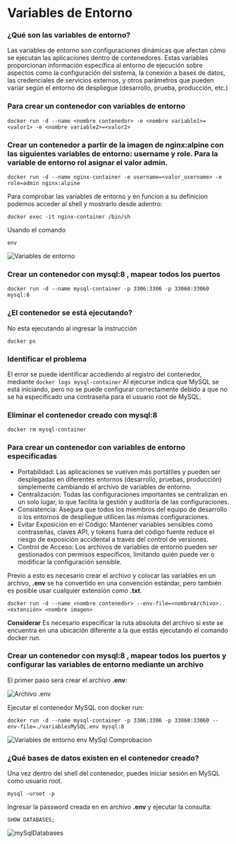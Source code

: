 # Variables de Entorno
### ¿Qué son las variables de entorno?

Las variables de entorno son configuraciones dinámicas que afectan cómo se ejecutan las aplicaciones dentro de contenedores. Estas variables proporcionan información específica al entorno de ejecución sobre aspectos como la configuración del sistema, la conexión a bases de datos, las credenciales de servicios externos, y otros parámetros que pueden variar según el entorno de despliegue (desarrollo, prueba, producción, etc.)

### Para crear un contenedor con variables de entorno

```
docker run -d --name <nombre contenedor> -e <nombre variable1>=<valor1> -e <nombre variable2>=<valor2>
```

### Crear un contenedor a partir de la imagen de nginx:alpine con las siguientes variables de entorno: username y role. Para la variable de entorno rol asignar el valor admin.

```
docker run -d --name nginx-container -e username=<valor_username> -e role=admin nginx:alpine
```

Para comprobar las variables de entorno y en funcion a su definicion podemos acceder al shell y mostrarlo desde adentro:
```
docker exec -it nginx-container /bin/sh
```

Usando el comando

```
env
```

![Variables de entorno](imagenes/variablesDeEntorno.png)

### Crear un contenedor con mysql:8 , mapear todos los puertos
```
docker run -d --name mysql-container -p 3306:3306 -p 33060:33060 mysql:8
```

### ¿El contenedor se está ejecutando?
No esta ejecutando al ingresar la instrucción 
```
docker ps
```

### Identificar el problema
El error se puede identificar accediendo al registro del contenedor, mediante `docker logs mysql-container`
Al ejecurse indica que MySQL se está iniciando, pero no se puede configurar correctamente debido a que no se ha especificado una contraseña para el usuario root de MySQL.

### Eliminar el contenedor creado con mysql:8 
```
docker rm mysql-container
```

### Para crear un contenedor con variables de entorno especificadas
- Portabilidad: Las aplicaciones se vuelven más portátiles y pueden ser desplegadas en diferentes entornos (desarrollo, pruebas, producción) simplemente cambiando el archivo de variables de entorno.
- Centralización: Todas las configuraciones importantes se centralizan en un solo lugar, lo que facilita la gestión y auditoría de las configuraciones.
- Consistencia: Asegura que todos los miembros del equipo de desarrollo o los entornos de despliegue utilicen las mismas configuraciones.
- Evitar Exposición en el Código: Mantener variables sensibles como contraseñas, claves API, y tokens fuera del código fuente reduce el riesgo de exposición accidental a través del control de versiones.
- Control de Acceso: Los archivos de variables de entorno pueden ser gestionados con permisos específicos, limitando quién puede ver o modificar la configuración sensible.

Previo a esto es necesario crear el archivo y colocar las variables en un archivo, **.env** se ha convertido en una convención estándar, pero también es posible usar cualquier extensión como **.txt**.
```
docker run -d --name <nombre contenedor> --env-file=<nombreArchivo>.<extensión> <nombre imagen>
```
**Considerar**
Es necesario especificar la ruta absoluta del archivo si este se encuentra en una ubicación diferente a la que estás ejecutando el comando docker run.

### Crear un contenedor con mysql:8 , mapear todos los puertos y configurar las variables de entorno mediante un archivo

El primer paso sera crear el archivo **.env**:

![Archivo .env](imagenes/envMySql.png)

Ejecutar el contenedor MySQL con docker run:

```
docker run -d --name mysql-container -p 3306:3306 -p 33060:33060 --env-file=./variablesMySQL.env mysql:8
```

![Variables de entorno env MySql Comprobacion](imagenes/envMySqlComprobacion.png)

### ¿Qué bases de datos existen en el contenedor creado?

Una vez dentro del shell del contenedor, puedes iniciar sesión en MySQL como usuario root.

```
mysql -uroot -p
```

Ingresar la password creada en en archivo **.env**
y ejecutar la consulta:

```
SHOW DATABASES;
```

![mySqlDatabases](imagenes/mySqlDatabases/png)
